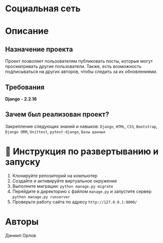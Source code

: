 # Социальная сеть



# Описание

## Назначение проекта
Проект позволяет пользователям публиковать посты, которые могут просматривать другие пользователи. Также, есть возможность подписываться на других авторов, чтобы следить за их     обновлениями. 

## Требования
**Django - 2.2.16**

## Зачем был реализован проект?
Закрепление следующих знаний и навыков: `Django`, `HTML`, `CSS`, `Bootstrap`, `Django ORM`, `Unittest`, `pytest-django`, `Базы данных`



# :rocket: Инструкция по развертыванию и запуску
1. Клонируйте репозиторий на компьютер
2. Создайте и активируйте виртуальное окружение
3. Выполните миграции: `python manage.py migrate`
4. Перейдите в директорию с файлом `manage.py` и запустите сервер `python manage.py runserver`
5. Проверьте работу сайта по адресу `http://127.0.0.1:8000/`



# Авторы
Даниил Орлов
